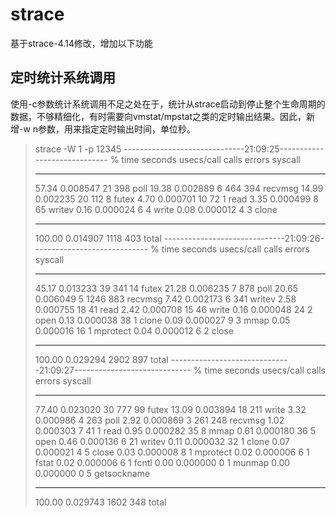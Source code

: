 # strace
基于strace-4.14修改，增加以下功能

## 定时统计系统调用 ##
使用-c参数统计系统调用不足之处在于，统计从strace启动到停止整个生命周期的数据，不够精细化，有时需要向vmstat/mpstat之类的定时输出结果。因此，新增-w n参数，用来指定定时输出时间，单位秒。
> strace -W 1 -p 12345
> ------------------------------21:09:25-----------------------------
> % time     seconds  usecs/call     calls    errors syscall
> ------ ----------- ----------- --------- --------- ----------------
>  57.34    0.008547          21       398           poll
>  19.38    0.002889           6       464       394 recvmsg
>  14.99    0.002235          20       112         8 futex
>   4.70    0.000701          10        72         1 read
>   3.35    0.000499           8        65           writev
>   0.16    0.000024           6         4           write
>   0.08    0.000012           4         3           clone
> ------ ----------- ----------- --------- --------- ----------------
> 100.00    0.014907                  1118       403 total
> ------------------------------21:09:26-----------------------------
> % time     seconds  usecs/call     calls    errors syscall
> ------ ----------- ----------- --------- --------- ----------------
>  45.17    0.013233          39       341        14 futex
>  21.28    0.006235           7       878           poll
>  20.65    0.006049           5      1246       883 recvmsg
>   7.42    0.002173           6       341           writev
>   2.58    0.000755          18        41           read
>   2.42    0.000708          15        46           write
>   0.16    0.000048          24         2           open
>   0.13    0.000038          38         1           clone
>   0.09    0.000027           9         3           mmap
>   0.05    0.000016          16         1           mprotect
>   0.04    0.000012           6         2           close
> ------ ----------- ----------- --------- --------- ----------------
> 100.00    0.029294                  2902       897 total
> ------------------------------21:09:27-----------------------------
> % time     seconds  usecs/call     calls    errors syscall
> ------ ----------- ----------- --------- --------- ----------------
>  77.40    0.023020          30       777        99 futex
>  13.09    0.003894          18       211           write
>   3.32    0.000986           4       263           poll
>   2.92    0.000869           3       261       248 recvmsg
>   1.02    0.000303           7        41         1 read
>   0.95    0.000282          35         8           mmap
>   0.61    0.000180          36         5           open
>   0.46    0.000136           6        21           writev
>   0.11    0.000032          32         1           clone
>   0.07    0.000021           4         5           close
>   0.03    0.000008           8         1           mprotect
>   0.02    0.000006           6         1           fstat
>   0.02    0.000006           6         1           fcntl
>   0.00    0.000000           0         1           munmap
>   0.00    0.000000           0         5           getsockname
> ------ ----------- ----------- --------- --------- ----------------
> 100.00    0.029743                  1602       348 total